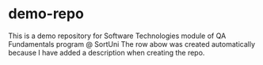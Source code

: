# demo-repo
This is a demo repository for Software Technologies module of QA Fundamentals program @ SortUni
The row abow was created automatically because I have added a description when creating the repo.

